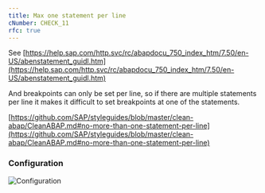 ```yaml
---
title: Max one statement per line
cNumber: CHECK_11
rfc: true
---
```


See [https://help.sap.com/http.svc/rc/abapdocu_750_index_htm/7.50/en-US/abenstatement_guidl.htm](https://help.sap.com/http.svc/rc/abapdocu_750_index_htm/7.50/en-US/abenstatement_guidl.htm)

And breakpoints can only be set per line, so if there are multiple statements per line it makes it difficult to set breakpoints at one of the statements.

[https://github.com/SAP/styleguides/blob/master/clean-abap/CleanABAP.md#no-more-than-one-statement-per-line](https://github.com/SAP/styleguides/blob/master/clean-abap/CleanABAP.md#no-more-than-one-statement-per-line)

### Configuration
![Configuration](/img/default_conf.png)
